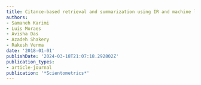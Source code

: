 ```yaml
---
title: Citance-based retrieval and summarization using IR and machine learning
authors:
- Samaneh Karimi
- Luis Moraes
- Avisha Das
- Azadeh Shakery
- Rakesh Verma
date: '2018-01-01'
publishDate: '2024-03-18T21:07:18.292802Z'
publication_types:
- article-journal
publication: '*Scientometrics*'
---
```

